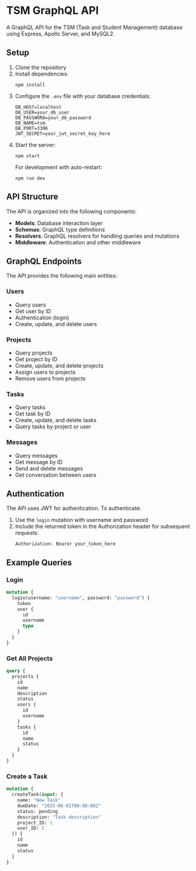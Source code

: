 # TSM GraphQL API

A GraphQL API for the TSM (Task and Student Management) database using Express, Apollo Server, and MySQL2.

## Setup

1. Clone the repository
2. Install dependencies:
   ```
   npm install
   ```
3. Configure the `.env` file with your database credentials:
   ```
   DB_HOST=localhost
   DB_USER=your_db_user
   DB_PASSWORD=your_db_password
   DB_NAME=tsm
   DB_PORT=3306
   JWT_SECRET=your_jwt_secret_key_here
   ```
4. Start the server:
   ```
   npm start
   ```
   For development with auto-restart:
   ```
   npm run dev
   ```

## API Structure

The API is organized into the following components:

- **Models**: Database interaction layer
- **Schemas**: GraphQL type definitions
- **Resolvers**: GraphQL resolvers for handling queries and mutations
- **Middleware**: Authentication and other middleware

## GraphQL Endpoints

The API provides the following main entities:

### Users
- Query users
- Get user by ID
- Authentication (login)
- Create, update, and delete users

### Projects
- Query projects
- Get project by ID
- Create, update, and delete projects
- Assign users to projects
- Remove users from projects

### Tasks
- Query tasks
- Get task by ID
- Create, update, and delete tasks
- Query tasks by project or user

### Messages
- Query messages
- Get message by ID
- Send and delete messages
- Get conversation between users

## Authentication

The API uses JWT for authentication. To authenticate:

1. Use the `login` mutation with username and password
2. Include the returned token in the Authorization header for subsequent requests:
   ```
   Authorization: Bearer your_token_here
   ```

## Example Queries

### Login
```graphql
mutation {
  login(username: "username", password: "password") {
    token
    user {
      id
      username
      type
    }
  }
}
```

### Get All Projects
```graphql
query {
  projects {
    id
    name
    description
    status
    users {
      id
      username
    }
    tasks {
      id
      name
      status
    }
  }
}
```

### Create a Task
```graphql
mutation {
  createTask(input: {
    name: "New Task"
    dueDate: "2025-06-01T00:00:00Z"
    status: pending
    description: "Task description"
    project_ID: 1
    user_ID: 2
  }) {
    id
    name
    status
  }
}
```
